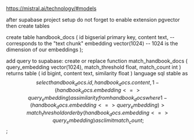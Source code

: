 https://mistral.ai/technology/#models

after supabase project setup do not forget to enable extension pgvector
then create tables

create table handbook_docs (
  id bigserial primary key,
  content text, -- corresponds to the "text chunk"
  embedding vector(1024) -- 1024 is the dimension of our embeddings
);

add query to supabase:
create or replace function match_handbook_docs (
  query_embedding vector(1024),
  match_threshold float,
  match_count int
)
returns table (
  id bigint,
  content text,
  similarity float
)
language sql stable
as $$
  select
    handbook_docs.id,
    handbook_docs.content,
    1 - (handbook_docs.embedding <=> query_embedding) as similarity
  from handbook_docs
  where 1 - (handbook_docs.embedding <=> query_embedding) > match_threshold
  order by (handbook_docs.embedding <=> query_embedding) asc
  limit match_count;
$$;
